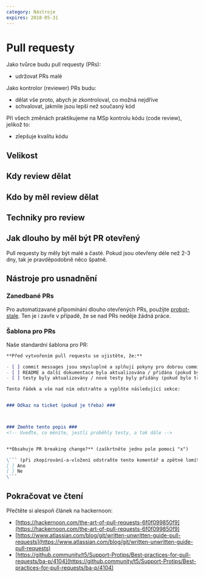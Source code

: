 ```yaml
---
category: Nástroje
expires: 2018-05-31
---
```


# Pull requesty

Jako tvůrce budu pull requesty (PRs):

- udržovat PRs malé

Jako kontrolor (reviewer) PRs budu:

- dělat vše proto, abych je zkontroloval, co možná nejdříve
- schvalovat, jakmile jsou lepší než současný kód

Při všech změnách praktikujeme na MSp kontrolu kódu (code review), jelikož to:

- zlepšuje kvalitu kódu

## Velikost

## Kdy review dělat

## Kdo by měl review dělat

## Techniky pro review

## Jak dlouho by měl být PR otevřený

Pull requesty by měly být malé a časté. Pokud jsou otevřeny déle než 2-3 dny, tak je pravděpodobně něco špatně. 

## Nástroje pro usnadnění

### Zanedbané PRs

Pro automatizavané připomínání dlouho otevřených PRs, použijte [probot-stale](https://probot.github.io/apps/stale/). Ten je i zavře v případě, že se nad PRs neděje žádná práce.

### Šablona pro PRs

Naše standardní šablona pro PR:

```markdown
**Před vytvořením pull requestu se ujistěte, že:**

- [ ] commit messages jsou smysluplné a splňují pokyny pro dobrou commit message
- [ ] README a další dokumentace byla aktualizována / přidána (pokud bylo třeba)
- [ ] testy byly aktualizovány / nové testy byly přidány (pokud bylo třeba)

Tento řádek a vše nad ním odstraňte a vyplňte následující sekce:


### Odkaz na ticket (pokud je třeba) ###



### Zmeňte tento popis ###
<!-- Uveďte, co měníte, jestli proběhly testy, a tak dále -->


**Obsahuje PR breaking change?** (zaškrtněte jedno pole pomocí "x")

\``` (při zkopírování-a-vložení odstraňte tento komentář a zpětné lomítko)
[ ] Ano
[ ] Ne
\```

```

## Pokračovat ve čtení
Přečtěte si alespoň článek na hackernoon:

- [https://hackernoon.com/the-art-of-pull-requests-6f0f099850f9](https://hackernoon.com/the-art-of-pull-requests-6f0f099850f9)
- [https://www.atlassian.com/blog/git/written-unwritten-guide-pull-requests](https://www.atlassian.com/blog/git/written-unwritten-guide-pull-requests)
- [https://github.community/t5/Support-Protips/Best-practices-for-pull-requests/ba-p/4104](https://github.community/t5/Support-Protips/Best-practices-for-pull-requests/ba-p/4104)